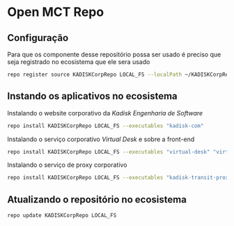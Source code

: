 # Open MCT Repo

## Configuração
Para que os componente desse repositório possa ser usado é preciso que seja registrado no ecosistema que ele sera usado
 ```bash
repo register source KADISKCorpRepo LOCAL_FS --localPath ~/KADISKCorpRepo
 ```


## Instando os aplicativos no ecosistema
Instalando o website corporativo da *Kadisk Engenharia de Software*
```bash
repo install KADISKCorpRepo LOCAL_FS --executables "kadisk-com"
```

Instalando o serviço corporativo *Virtual Desk* e sobre a front-end
```bash
repo install KADISKCorpRepo LOCAL_FS --executables "virtual-desk" "virtual-desk-gui"
```

Instalando o serviço de proxy corporativo
```bash
repo install KADISKCorpRepo LOCAL_FS --executables "kadisk-transit-proxy" "kadisk-domain-router-proxy"
```

## Atualizando o repositório no ecosistema

```bash
repo update KADISKCorpRepo LOCAL_FS
```